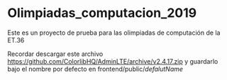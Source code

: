 # Olimpiadas_computacion_2019
Este es un proyecto de prueba para las olimpiadas de computación de la ET.36

Recordar descargar este archivo https://github.com/ColorlibHQ/AdminLTE/archive/v2.4.17.zip y guardarlo bajo el nombre por defecto en frontend/public/*defalutName*
